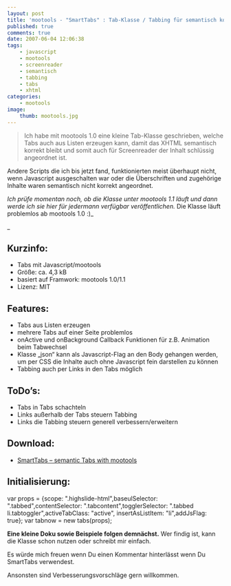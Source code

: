 ```yaml
---
layout: post
title: 'mootools - "SmartTabs" : Tab-Klasse / Tabbing für semantisch korrekt ausgezeichnetes XHTML'
published: true
comments: true
date: 2007-06-04 12:06:38
tags:
    - javascript
    - mootools
    - screenreader
    - semantisch
    - tabbing
    - tabs
    - xhtml
categories:
    - mootools
image:
    thumb: mootools.jpg
---
```

> Ich habe mit mootools 1.0 eine kleine Tab-Klasse geschrieben, welche Tabs auch aus Listen erzeugen kann, damit das XHTML semantisch korrekt bleibt und somit auch für Screenreader der Inhalt schlüssig angeordnet ist.



Andere Scripts die ich bis jetzt fand, funktionierten meist überhaupt nicht, wenn Javascript ausgeschalten war oder die Überschriften und zugehörige Inhalte waren semantisch nicht korrekt angeordnet.

_Ich prüfe momentan noch, ob die Klasse unter mootools 1.1 läuft und dann werde ich sie hier für jedermann verfügbar veröffentlichen._ Die Klasse läuft problemlos ab mootools 1.0 :)_
  
_ 

## Kurzinfo:

  * Tabs mit Javascript/mootools
  * Größe: ca. 4,3 kB
  * basiert auf Framwork: mootools 1.0/1.1
  * Lizenz: MIT

## Features:

  * Tabs aus Listen erzeugen
  * mehrere Tabs auf einer Seite problemlos
  * onActive und onBackground Callback Funktionen für z.B. Animation beim Tabwechsel
  * Klasse &#8222;json&#8220; kann als Javascript-Flag an den Body gehangen werden, um per CSS die Inhalte auch ohne Javascript fein darstellen zu können
  * Tabbing auch per Links in den Tabs möglich

## ToDo&#8217;s:

  * Tabs in Tabs schachteln
  * Links außerhalb der Tabs steuern Tabbing
  * Links die Tabbing steuern generell verbessern/erweitern

## Download:

  * [SmartTabs &#8211; semantic Tabs with mootools][1]

## Initialisierung:

var props = {scope: ".highslide-html",baseulSelector: ".tabbed",contentSelector: ".tabcontent",togglerSelector: ".tabbed li.tabtoggler",activeTabClass: "active", insertAsListItem: "li",addJsFlag: true};
var tabnow = new tabs(props);

**Eine kleine Doku sowie Beispiele folgen demnächst.** Wer findig ist, kann die Klasse schon nutzen oder schreibt mir einfach.

Es würde mich freuen wenn Du einen Kommentar hinterlässt wenn Du SmartTabs verwendest.
  
Ansonsten sind Verbesserungsvorschläge gern willkommen.

 [1]: http://mediavrog.net/blog/wp-content/uploads/2007/06/classtabs.js "SmartTabs - semantic Tabs with mootools"